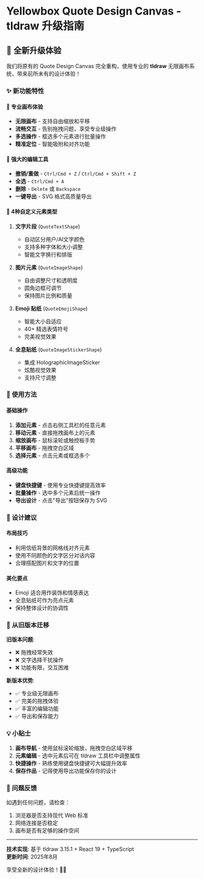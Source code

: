 # Yellowbox Quote Design Canvas - tldraw 升级指南

## 🎉 全新升级体验

我们将原有的 Quote Design Canvas 完全重构，使用专业的 **tldraw** 无限画布系统，带来前所未有的设计体验！

### ✨ 新功能特性

#### 🎨 专业画布体验
- **无限画布** - 支持自由缩放和平移
- **流畅交互** - 告别拖拽问题，享受专业级操作
- **多选操作** - 框选多个元素进行批量操作
- **精准定位** - 智能吸附和对齐功能

#### 🔧 强大的编辑工具
- **撤销/重做** - `Ctrl/Cmd + Z` / `Ctrl/Cmd + Shift + Z`
- **全选** - `Ctrl/Cmd + A`
- **删除** - `Delete` 或 `Backspace`
- **一键导出** - SVG 格式高质量导出

#### 📝 4种自定义元素类型

1. **文字片段** (`QuoteTextShape`)
   - 自动区分用户/AI文字颜色
   - 支持多种字体和大小调整
   - 智能文字换行和排版

2. **图片元素** (`QuoteImageShape`)
   - 自由调整尺寸和透明度
   - 圆角边框可调节
   - 保持图片比例和质量

3. **Emoji 贴纸** (`QuoteEmojiShape`)
   - 智能大小自适应
   - 40+ 精选表情符号
   - 完美视觉效果

4. **全息贴纸** (`QuoteImageStickerShape`)
   - 集成 HolographicImageSticker
   - 炫酷视觉效果
   - 支持尺寸调整

### 🚀 使用方法

#### 基础操作
1. **添加元素** - 点击右侧工具栏的任意元素
2. **移动元素** - 直接拖拽画布上的元素
3. **缩放画布** - 鼠标滚轮或触控板手势
4. **平移画布** - 拖拽空白区域
5. **选择元素** - 点击元素或框选多个

#### 高级功能
- **键盘快捷键** - 使用专业快捷键提高效率
- **批量操作** - 选中多个元素后统一操作
- **导出设计** - 点击"导出"按钮保存为 SVG

### 🎯 设计建议

#### 布局技巧
- 利用信纸背景的网格线对齐元素
- 使用不同颜色的文字区分对话内容
- 合理搭配图片和文字的位置

#### 美化要点
- Emoji 适合用作装饰和情感表达
- 全息贴纸可作为亮点元素
- 保持整体设计的协调性

### 🔄 从旧版本迁移

**旧版本问题**:
- ❌ 拖拽经常失效
- ❌ 文字选择干扰操作
- ❌ 功能有限，交互困难

**新版本优势**:
- ✅ 专业级无限画布
- ✅ 完美的拖拽体验
- ✅ 丰富的编辑功能
- ✅ 导出和保存能力

### 💡 小贴士

1. **画布导航** - 使用鼠标滚轮缩放，拖拽空白区域平移
2. **元素编辑** - 选中元素后可在 tldraw 工具栏中调整属性
3. **快捷操作** - 熟练使用键盘快捷键可大幅提升效率
4. **保存作品** - 记得使用导出功能保存你的设计

### 🐛 问题反馈

如遇到任何问题，请检查：
1. 浏览器是否支持现代 Web 标准
2. 网络连接是否稳定
3. 画布是否有足够的操作空间

---

**技术实现**: 基于 tldraw 3.15.1 + React 19 + TypeScript  
**更新时间**: 2025年8月

享受全新的设计体验！🎨✨